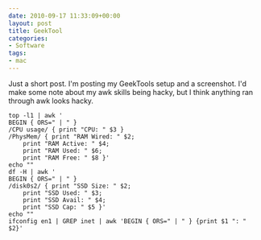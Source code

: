 ```yaml
---
date: 2010-09-17 11:33:09+00:00
layout: post
title: GeekTool
categories:
- Software
tags:
- mac
---
```


Just a short post. I'm posting my GeekTools setup and a  screenshot. I'd make
some note about my awk skills being hacky, but I  think anything ran through awk
looks hacky.

<!--[![My geek tool setup](http://averyp.dev/wp-content/uploads/2011/05/geektool.jpg)](http://averyp.dev/wp-content/uploads/2011/05/geektool.jpg)-->

    top -l1 | awk '
    BEGIN { ORS=" | " }
    /CPU usage/ { print "CPU: " $3 }
    /PhysMem/ { print "RAM Wired: " $2;
        print "RAM Active: " $4;
        print "RAM Used: " $6;
        print "RAM Free: " $8 }'
    echo ""
    df -H | awk '
    BEGIN { ORS=" | " }
    /disk0s2/ { print "SSD Size: " $2;
        print "SSD Used: " $3;
        print "SSD Avail: " $4;
        print "SSD Cap: " $5 }'
    echo ""
    ifconfig en1 | GREP inet | awk 'BEGIN { ORS=" | " } {print $1 ": " $2}'
